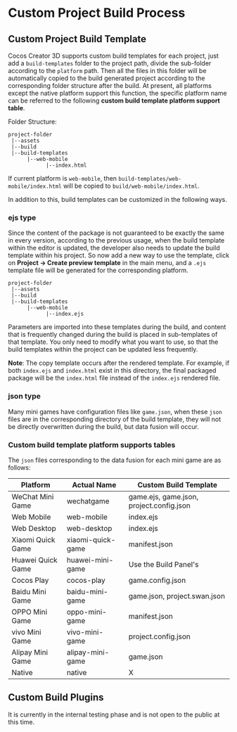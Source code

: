 # Custom Project Build Process

## Custom Project Build Template

Cocos Creator 3D supports custom build templates for each project, just add a `build-templates` folder to the project path, divide the sub-folder according to the `platform` path. Then all the files in this folder will be automatically copied to the build generated project according to the corresponding folder structure after the build. At present, all platforms except the native platform support this function, the specific platform name can be referred to the following **custom build template platform support table**.

Folder Structure: 

```
project-folder
 |--assets
 |--build
 |--build-templates
      |--web-mobile
            |--index.html
```

If current platform is `web-mobile`, then `build-templates/web-mobile/index.html` will be copied to `build/web-mobile/index.html`.

In addition to this, build templates can be customized in the following ways.

### ejs type

Since the content of the package is not guaranteed to be exactly the same in every version, according to the previous usage, when the build template within the editor is updated, the developer also needs to update the build template within his project. So now add a new way to use the template, click on **Project -> Create preview template** in the main menu, and a `.ejs` template file will be generated for the corresponding platform.

```
project-folder
 |--assets
 |--build
 |--build-templates
      |--web-mobile
            |--index.ejs
```

Parameters are imported into these templates during the build, and content that is frequently changed during the build is placed in sub-templates of that template. You only need to modify what you want to use, so that the build templates within the project can be updated less frequently.

**Note**: The copy template occurs after the rendered template. For example, if both `index.ejs` and `index.html` exist in this directory, the final packaged package will be the `index.html` file instead of the `index.ejs` rendered file.

### json type

Many mini games have configuration files like `game.json`, when these `json` files are in the corresponding directory of the build template, they will not be directly overwritten during the build, but data fusion will occur.

### Custom build template platform supports tables

The `json` files corresponding to the data fusion for each mini game are as follows:

| Platform | Actual Name | Custom Build Template |
| -------- | ---------- | ----------- |
| WeChat Mini Game | wechatgame | game.ejs, game.json, project.config.json |
| Web Mobile | web-mobile | index.ejs |
| Web Desktop | web-desktop | index.ejs |
| Xiaomi Quick Game | xiaomi-quick-game | manifest.json |
| Huawei Quick Game | huawei-mini-game | Use the Build Panel's|
| Cocos Play | cocos-play | game.config.json |
| Baidu Mini Game | baidu-mini-game | game.json, project.swan.json |
| OPPO Mini Game | oppo-mini-game | manifest.json |
| vivo Mini Game | vivo-mini-game | project.config.json |
| Alipay Mini Game | alipay-mini-game | game.json |
| Native | native | X |

## Custom Build Plugins

It is currently in the internal testing phase and is not open to the public at this time.

